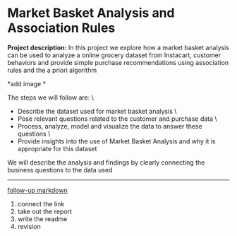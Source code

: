 # Market Basket Analysis and Association Rules

**Project description:** In this project we explore how a market basket analysis can be used to analyze a online grocery dataset from Instacart, customer behaviors and provide simple purchase recommendations using association rules and the a priori algorithm   

*add image *

The steps we will follow are:  \
  * Describe the dataset used for market basket analysis \
  * Pose relevant questions related to the customer and purchase data  \
  * Process, analyze, model and visualize the data to answer these questions \
  * Provide insights into the use of Market Basket Analysis and why it is appropriate for this dataset

We will describe the analysis and findings by clearly connecting the business questions to the data used

---
[follow-up
markdown](https://github.com/soheilGarfami/Market_basket_Analysis_with_R/Data_exploring-Analysis_files/Data_exploring-Analysis.html)

1. connect the link
2. take out the report
3. write the readme
4. revision 
